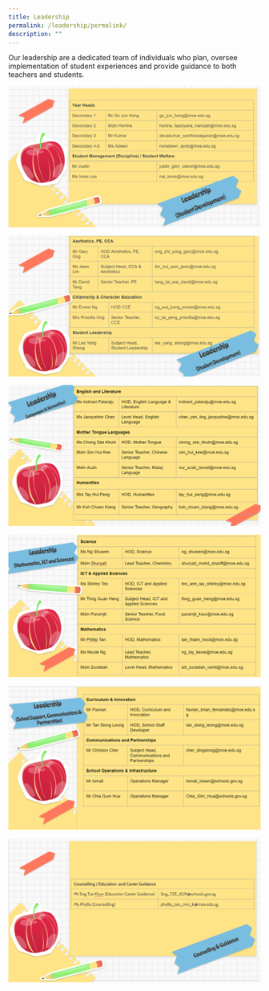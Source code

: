```yaml
---
title: Leadership
permalink: /leadership/permalink/
description: ""
---
```

Our leadership are a dedicated team of individuals who plan, oversee implementation of student experiences and provide guidance to both teachers and students.

![](/images/Leadership%20and%20Form%20Teachers/Slide1.png)

![](/images/Leadership%20and%20Form%20Teachers/Slide2.png)

![](/images/Leadership%20and%20Form%20Teachers/slide3.png)

![](/images/Leadership%20and%20Form%20Teachers/slide4.png)

![](/images/Leadership%20and%20Form%20Teachers/Slide%205.png)

![](/images/Leadership%20and%20Form%20Teachers/Slide6.png)
